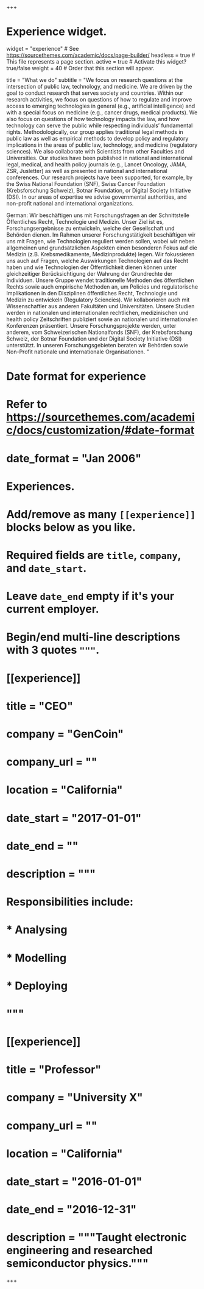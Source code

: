 +++
# Experience widget.
widget = "experience"  # See https://sourcethemes.com/academic/docs/page-builder/
headless = true  # This file represents a page section.
active = true  # Activate this widget? true/false
weight = 40  # Order that this section will appear.

title = "What we do"
subtitle = "We focus on research questions at the intersection of public law, technology, and medicine. We are driven by the goal to conduct research that serves society and countries. 
Within our research activities, we focus on questions of how to regulate and improve access to emerging technologies in general (e.g., artificial intelligence) and with a special focus on medicine (e.g., cancer drugs, medical products). We also focus on questions of how technology impacts the law, and how technology can serve the public while respecting individuals’ fundamental rights.
Methodologically, our group applies traditional legal methods in public law as well as empirical methods to develop policy and regulatory implications in the areas of public law, technology, and medicine (regulatory sciences). 
We also collaborate with Scientists from other Faculties and Universities. 
Our studies have been published in national and international legal, medical, and health policy journals (e.g., Lancet Oncology, JAMA, ZSR, Jusletter) as well as presented in national and international conferences. Our research projects have been supported, for example, by the Swiss National Foundation (SNF), Swiss Cancer Foundation (Krebsforschung Schweiz), Botnar Foundation, or Digital Society Initiative (DSI).
In our areas of expertise we advise governmental authorities, and non-profit national and international organizations.


German: 
Wir beschäftigen uns mit Forschungsfragen an der Schnittstelle Öffentliches Recht, Technologie und Medizin. Unser Ziel ist es, Forschungsergebnisse zu entwickeln, welche der Gesellschaft und Behörden dienen. 
Im Rahmen unserer Forschungstätigkeit beschäftigen wir uns mit Fragen, wie Technologien reguliert werden sollen, wobei wir neben allgemeinen und grundsätzlichen Aspekten einen besonderen Fokus auf die Medizin (z.B. Krebsmedikamente, Medizinprodukte) legen. Wir fokussieren uns auch auf Fragen, welche Auswirkungen Technologien auf das Recht haben und wie Technologien der Öffentlichkeit dienen können unter gleichzeitiger Berücksichtigung der Wahrung der Grundrechte der Individuen. 
Unsere Gruppe wendet traditionelle Methoden des öffentlichen Rechts sowie auch empirische Methoden an, um Policies und regulatorische Implikationen in den Disziplinen öffentliches Recht, Technologie und Medizin zu entwickeln (Regulatory Sciencies). 
Wir kollaborieren auch mit Wissenschaftler aus anderen Fakultäten und Universitäten. 
Unsere Studien werden in nationalen und internationalen rechtlichen, medizinischen und health policy Zeitschriften publiziert sowie an nationalen und internationalen Konferenzen präsentiert. Unsere Forschungsprojekte werden, unter anderem, vom Schweizerischen Nationalfonds (SNF), der Krebsforschung Schweiz, der Botnar Foundation und der Digital Society Initiative (DSI) unterstützt. 
In unseren Forschungsgebieten beraten wir Behörden sowie Non-Profit nationale und internationale Organisationen. 
"

# Date format for experience
#   Refer to https://sourcethemes.com/academic/docs/customization/#date-format
# date_format = "Jan 2006"

# Experiences.
#   Add/remove as many `[[experience]]` blocks below as you like.
#   Required fields are `title`, `company`, and `date_start`.
#   Leave `date_end` empty if it's your current employer.
#   Begin/end multi-line descriptions with 3 quotes `"""`.
# [[experience]]
#   title = "CEO"
#   company = "GenCoin"
#   company_url = ""
#   location = "California"
#   date_start = "2017-01-01"
#   date_end = ""
#   description = """
#   Responsibilities include:
  
#   * Analysing
#   * Modelling
#   * Deploying
#   """

# [[experience]]
#   title = "Professor"
#   company = "University X"
#   company_url = ""
#   location = "California"
#   date_start = "2016-01-01"
#   date_end = "2016-12-31"
#   description = """Taught electronic engineering and researched semiconductor physics."""

+++
